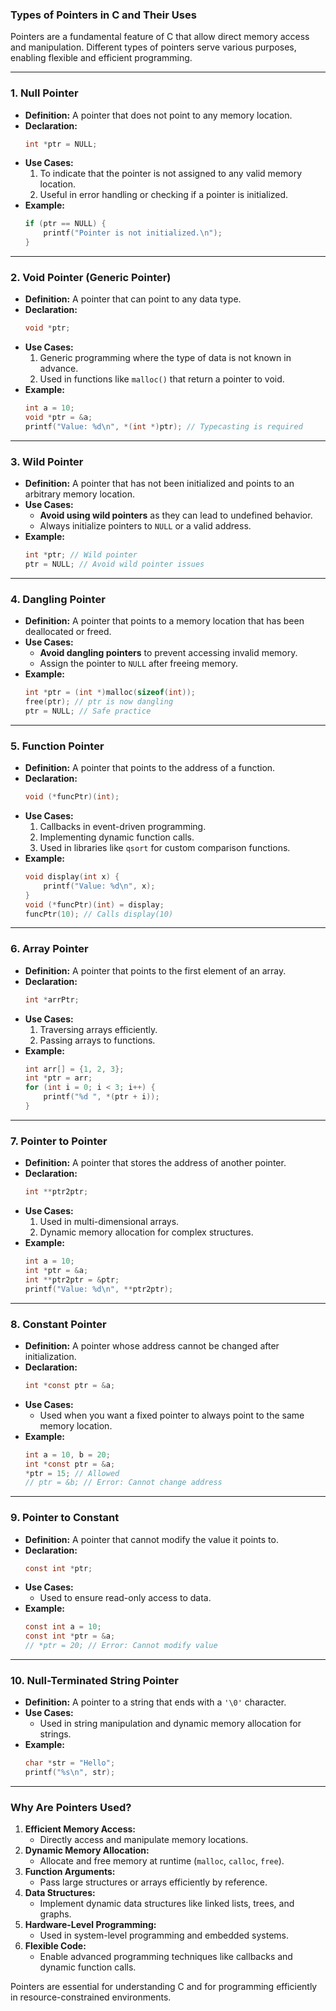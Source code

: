 ### **Types of Pointers in C and Their Uses**

Pointers are a fundamental feature of C that allow direct memory access and manipulation. Different types of pointers serve various purposes, enabling flexible and efficient programming.

---

### **1. Null Pointer**
- **Definition:** A pointer that does not point to any memory location.
- **Declaration:**
  ```c
  int *ptr = NULL;
  ```
- **Use Cases:**
  1. To indicate that the pointer is not assigned to any valid memory location.
  2. Useful in error handling or checking if a pointer is initialized.
- **Example:**
  ```c
  if (ptr == NULL) {
      printf("Pointer is not initialized.\n");
  }
  ```

---

### **2. Void Pointer (Generic Pointer)**
- **Definition:** A pointer that can point to any data type.
- **Declaration:**
  ```c
  void *ptr;
  ```
- **Use Cases:**
  1. Generic programming where the type of data is not known in advance.
  2. Used in functions like `malloc()` that return a pointer to void.
- **Example:**
  ```c
  int a = 10;
  void *ptr = &a;
  printf("Value: %d\n", *(int *)ptr); // Typecasting is required
  ```

---

### **3. Wild Pointer**
- **Definition:** A pointer that has not been initialized and points to an arbitrary memory location.
- **Use Cases:**
  - **Avoid using wild pointers** as they can lead to undefined behavior.
  - Always initialize pointers to `NULL` or a valid address.
- **Example:**
  ```c
  int *ptr; // Wild pointer
  ptr = NULL; // Avoid wild pointer issues
  ```

---

### **4. Dangling Pointer**
- **Definition:** A pointer that points to a memory location that has been deallocated or freed.
- **Use Cases:**
  - **Avoid dangling pointers** to prevent accessing invalid memory.
  - Assign the pointer to `NULL` after freeing memory.
- **Example:**
  ```c
  int *ptr = (int *)malloc(sizeof(int));
  free(ptr); // ptr is now dangling
  ptr = NULL; // Safe practice
  ```

---

### **5. Function Pointer**
- **Definition:** A pointer that points to the address of a function.
- **Declaration:**
  ```c
  void (*funcPtr)(int);
  ```
- **Use Cases:**
  1. Callbacks in event-driven programming.
  2. Implementing dynamic function calls.
  3. Used in libraries like `qsort` for custom comparison functions.
- **Example:**
  ```c
  void display(int x) {
      printf("Value: %d\n", x);
  }
  void (*funcPtr)(int) = display;
  funcPtr(10); // Calls display(10)
  ```

---

### **6. Array Pointer**
- **Definition:** A pointer that points to the first element of an array.
- **Declaration:**
  ```c
  int *arrPtr;
  ```
- **Use Cases:**
  1. Traversing arrays efficiently.
  2. Passing arrays to functions.
- **Example:**
  ```c
  int arr[] = {1, 2, 3};
  int *ptr = arr;
  for (int i = 0; i < 3; i++) {
      printf("%d ", *(ptr + i));
  }
  ```

---

### **7. Pointer to Pointer**
- **Definition:** A pointer that stores the address of another pointer.
- **Declaration:**
  ```c
  int **ptr2ptr;
  ```
- **Use Cases:**
  1. Used in multi-dimensional arrays.
  2. Dynamic memory allocation for complex structures.
- **Example:**
  ```c
  int a = 10;
  int *ptr = &a;
  int **ptr2ptr = &ptr;
  printf("Value: %d\n", **ptr2ptr);
  ```

---

### **8. Constant Pointer**
- **Definition:** A pointer whose address cannot be changed after initialization.
- **Declaration:**
  ```c
  int *const ptr = &a;
  ```
- **Use Cases:**
  - Used when you want a fixed pointer to always point to the same memory location.
- **Example:**
  ```c
  int a = 10, b = 20;
  int *const ptr = &a;
  *ptr = 15; // Allowed
  // ptr = &b; // Error: Cannot change address
  ```

---

### **9. Pointer to Constant**
- **Definition:** A pointer that cannot modify the value it points to.
- **Declaration:**
  ```c
  const int *ptr;
  ```
- **Use Cases:**
  - Used to ensure read-only access to data.
- **Example:**
  ```c
  const int a = 10;
  const int *ptr = &a;
  // *ptr = 20; // Error: Cannot modify value
  ```

---

### **10. Null-Terminated String Pointer**
- **Definition:** A pointer to a string that ends with a `'\0'` character.
- **Use Cases:**
  - Used in string manipulation and dynamic memory allocation for strings.
- **Example:**
  ```c
  char *str = "Hello";
  printf("%s\n", str);
  ```

---

### **Why Are Pointers Used?**
1. **Efficient Memory Access:**
   - Directly access and manipulate memory locations.
2. **Dynamic Memory Allocation:**
   - Allocate and free memory at runtime (`malloc`, `calloc`, `free`).
3. **Function Arguments:**
   - Pass large structures or arrays efficiently by reference.
4. **Data Structures:**
   - Implement dynamic data structures like linked lists, trees, and graphs.
5. **Hardware-Level Programming:**
   - Used in system-level programming and embedded systems.
6. **Flexible Code:**
   - Enable advanced programming techniques like callbacks and dynamic function calls.

Pointers are essential for understanding C and for programming efficiently in resource-constrained environments.